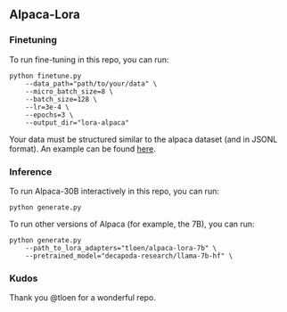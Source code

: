 
## Alpaca-Lora
### Finetuning
To run fine-tuning in this repo, you can run:
```
python finetune.py 
    --data_path="path/to/your/data" \
    --micro_batch_size=8 \
    --batch_size=128 \
    --lr=3e-4 \
    --epochs=3 \
    --output_dir="lora-alpaca"
```

Your data must be structured similar to the alpaca dataset (and in JSONL format). An example can be found [here](https://github.com/gururise/alpaca-lora/blob/992a3be8ab4dcde90d7d67d65b1f177fa7e2b5ac/alpaca_data.json). 


### Inference 
To run Alpaca-30B interactively in this repo, you can run:
```
python generate.py 
```

To run other versions of Alpaca (for example, the 7B), you can run:
```
python generate.py 
    --path_to_lora_adapters="tloen/alpaca-lora-7b" \
    --pretrained_model="decapoda-research/llama-7b-hf" \
```

### Kudos 
Thank you @tloen for a wonderful repo. 